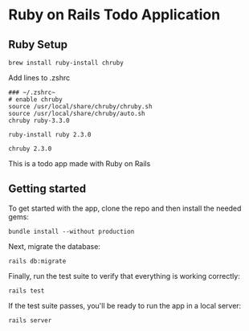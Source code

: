 # Ruby on Rails Todo Application


## Ruby Setup

```
brew install ruby-install chruby
```

Add lines to .zshrc
```
### ~/.zshrc~
# enable chruby
source /usr/local/share/chruby/chruby.sh
source /usr/local/share/chruby/auto.sh
chruby ruby-3.3.0
```

```
ruby-install ruby 2.3.0

chruby 2.3.0
```

This is a todo app made with Ruby on Rails

## Getting started

To get started with the app, clone the repo and then install the needed gems:

```
bundle install --without production
```

Next, migrate the database:

```
rails db:migrate
```

Finally, run the test suite to verify that everything is working correctly:

```
rails test
```

If the test suite passes, you'll be ready to run the app in a local server:

```
rails server
```
